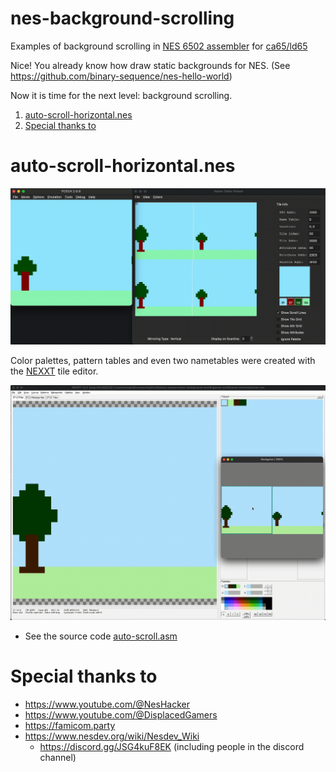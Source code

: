 # nes-background-scrolling
Examples of background scrolling in [NES 6502 assembler](https://www.masswerk.at/6502/6502_instruction_set.html) for [ca65/ld65](https://cc65.github.io/doc/)

Nice! You already know how draw static backgrounds for NES. (See https://github.com/binary-sequence/nes-hello-world)

Now it is time for the next level: background scrolling.

1. [auto-scroll-horizontal.nes](#auto-scrollasm)
2. [Special thanks to](#special-thanks-to)

# auto-scroll-horizontal.nes
![auto-scroll-horizontal.nes on FCEUX](screenshots/auto-scroll-horizontal-fceux.gif)

Color palettes, pattern tables and even two nametables were created with the [NEXXT](https://frankengraphics.itch.io/nexxt) tile editor.

![1 palette, 1 pattern table and 2 nametables in NEXXT](screenshots/auto-scroll-horizontal-nexxt.gif)

- See the source code [auto-scroll.asm](auto-scroll-horizontal/src/auto-scroll-horizontal.asm)


# Special thanks to
- https://www.youtube.com/@NesHacker
- https://www.youtube.com/@DisplacedGamers
- https://famicom.party
- https://www.nesdev.org/wiki/Nesdev_Wiki
  - https://discord.gg/JSG4kuF8EK (including people in the discord channel)

